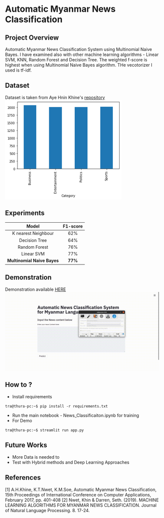 # Automatic Myanmar News Classification

## Project Overview

Automatic Myanmar News Classification System using Multinomial Naive Bayes. I have examined also with other machine learning algorithms - Linear SVM, KNN, Random Forest and Decision Tree. The weighted f-score is highest when using Multinomial Naive Bayes algorithm. THe vecotorizer I used is tf-idf.

## Dataset

Dataset is taken from Aye Hnin Khine's [repository](https://github.com/ayehninnkhine/MyanmarNewsClassificationSystem)
![Dataset](media/news.png)

## Experiments

| Model                       | F1-score     |
|:---------------------------:|:------------:|
| K nearest Neighbour         | 62%          |
| Decision Tree               | 64%          |
| Random Forest               | 76%          |
| Linear SVM                  | 77%          |
| **Multinomial Naive Bayes**     | **77%**         |

## Demonstration

Demonstration available [HERE](https://share.streamlit.io/thuraaung1601/automatic-myanmar-news-classification/main/app.py)
![Demo](media/result.gif)

## How to ?

- Install requirements
```{r, engine='bash', count_lines}
tra@thura-pc:~$ pip install -r requirements.txt
```
- Run the main notebook - News_Classificaiton.ipynb for training
- For Demo
```{r, engine='bash', count_lines}
tra@thura-pc:~$ streamlit run app.py
```
## Future Works
- More Data is needed to
- Test with Hybrid methods and Deep Learning Approaches

## References 
[1] A.H.Khine, K.T.Nwet, K.M.Soe, Automatic Myanmar News Classification, 15th Proceedings of International Conference on Computer Applications, February 2017, pp. 401-408
[2] Nwet, Khin & Darren, Seth. (2019). MACHINE LEARNING ALGORITHMS FOR MYANMAR NEWS CLASSIFICATION. Journal of Natural Language Processing. 8. 17-24. 



